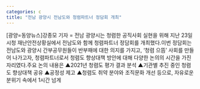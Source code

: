 ```yaml
---
categories: c
title: "전남 광양시 전남도와 청렴파트너 정담회 개최"
---
```

[광양=동양뉴스]강종모 기자 = 전남 광양시는 청렴한 공직사회 실현을 위해 지난 23일 시청 재난안전상황실에서 전남도와 함께 청렴파트너 정담회를 개최했다.이번 정담회는 전남도와 광양시 간부공무원들이 반부패에 대한 의지를 가지고, ‘청렴 으뜸’ 사회를 만들어 나가고자, 청렴파트너로서 청렴도 향상대책 방안에 대해 다양한 논의의 시간을 가진 자리였다.주요 논의 내용은 ▲2021년 청렴도 평가 결과 분석 ▲기관별 추진 중인 청렴도 향상대책 공유 ▲공정성 제고 ▲청렴도 취약 분야와 조직문화 개선 등으로, 자유로운 분위기 속에서 1시간 넘게